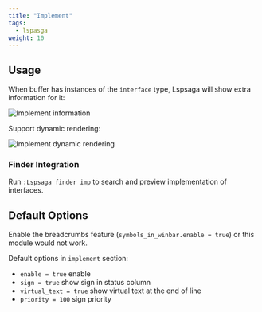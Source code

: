 ```yaml
---
title: "Implement"
tags:
  - lspasga
weight: 10
---
```


## Usage

When buffer has instances of the `interface` type, Lspsaga will show extra information for it:

![Implement information](https://github.com/nvimdev/lspsaga.nvim/assets/41671631/ad28d0eb-04dd-49a2-87fb-157ef663c16c)

Support dynamic rendering:

![Implement dynamic rendering](https://github.com/nvimdev/lspsaga.nvim/assets/41671631/043b560a-b7ec-433c-880e-45ca8e7d1742)

### Finder Integration

Run `:Lspsaga finder imp` to search and preview implementation of interfaces.

## Default Options

Enable the breadcrumbs feature (`symbols_in_winbar.enable = true`) or this module would not work.

Default options in `implement` section:

- `enable = true` enable
- `sign = true` show sign in status column
- `virtual_text = true` show virtual text at the end of line
- `priority = 100` sign priority
